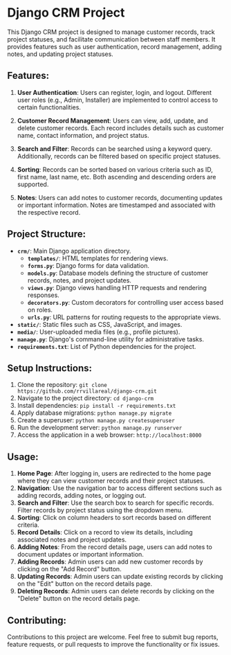 # Django CRM Project

This Django CRM project is designed to manage customer records, track project statuses, and facilitate communication between staff members. It provides features such as user authentication, record management, adding notes, and updating project statuses.

## Features:

1. **User Authentication**: Users can register, login, and logout. Different user roles (e.g., Admin, Installer) are implemented to control access to certain functionalities.

2. **Customer Record Management**: Users can view, add, update, and delete customer records. Each record includes details such as customer name, contact information, and project status.

3. **Search and Filter**: Records can be searched using a keyword query. Additionally, records can be filtered based on specific project statuses.

4. **Sorting**: Records can be sorted based on various criteria such as ID, first name, last name, etc. Both ascending and descending orders are supported.

5. **Notes**: Users can add notes to customer records, documenting updates or important information. Notes are timestamped and associated with the respective record.

## Project Structure:

- **`crm/`**: Main Django application directory.
  - **`templates/`**: HTML templates for rendering views.
  - **`forms.py`**: Django forms for data validation.
  - **`models.py`**: Database models defining the structure of customer records, notes, and project updates.
  - **`views.py`**: Django views handling HTTP requests and rendering responses.
  - **`decorators.py`**: Custom decorators for controlling user access based on roles.
  - **`urls.py`**: URL patterns for routing requests to the appropriate views.
- **`static/`**: Static files such as CSS, JavaScript, and images.
- **`media/`**: User-uploaded media files (e.g., profile pictures).
- **`manage.py`**: Django's command-line utility for administrative tasks.
- **`requirements.txt`**: List of Python dependencies for the project.

## Setup Instructions:

1. Clone the repository: `git clone https://github.com/rrvillareal/django-crm.git`
2. Navigate to the project directory: `cd django-crm`
3. Install dependencies: `pip install -r requirements.txt`
4. Apply database migrations: `python manage.py migrate`
5. Create a superuser: `python manage.py createsuperuser`
6. Run the development server: `python manage.py runserver`
7. Access the application in a web browser: `http://localhost:8000`

## Usage:

1. **Home Page**: After logging in, users are redirected to the home page where they can view customer records and their project statuses.
2. **Navigation**: Use the navigation bar to access different sections such as adding records, adding notes, or logging out.
3. **Search and Filter**: Use the search box to search for specific records. Filter records by project status using the dropdown menu.
4. **Sorting**: Click on column headers to sort records based on different criteria.
5. **Record Details**: Click on a record to view its details, including associated notes and project updates.
6. **Adding Notes**: From the record details page, users can add notes to document updates or important information.
7. **Adding Records**: Admin users can add new customer records by clicking on the "Add Record" button.
8. **Updating Records**: Admin users can update existing records by clicking on the "Edit" button on the record details page.
9. **Deleting Records**: Admin users can delete records by clicking on the "Delete" button on the record details page.

## Contributing:

Contributions to this project are welcome. Feel free to submit bug reports, feature requests, or pull requests to improve the functionality or fix issues.
